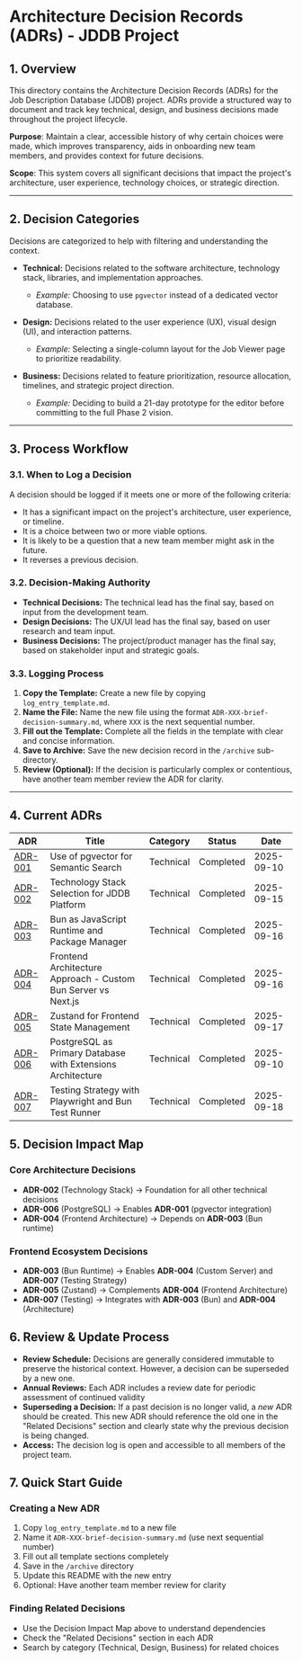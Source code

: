 # Architecture Decision Records (ADRs) - JDDB Project

## 1. Overview

This directory contains the Architecture Decision Records (ADRs) for the Job Description Database (JDDB) project. ADRs provide a structured way to document and track key technical, design, and business decisions made throughout the project lifecycle.

**Purpose**: Maintain a clear, accessible history of why certain choices were made, which improves transparency, aids in onboarding new team members, and provides context for future decisions.

**Scope**: This system covers all significant decisions that impact the project's architecture, user experience, technology choices, or strategic direction.

---

## 2. Decision Categories

Decisions are categorized to help with filtering and understanding the context.

- **Technical:** Decisions related to the software architecture, technology stack, libraries, and implementation approaches.
    - *Example:* Choosing to use `pgvector` instead of a dedicated vector database.

- **Design:** Decisions related to the user experience (UX), visual design (UI), and interaction patterns.
    - *Example:* Selecting a single-column layout for the Job Viewer page to prioritize readability.

- **Business:** Decisions related to feature prioritization, resource allocation, timelines, and strategic project direction.
    - *Example:* Deciding to build a 21-day prototype for the editor before committing to the full Phase 2 vision.

---

## 3. Process Workflow

### 3.1. When to Log a Decision

A decision should be logged if it meets one or more of the following criteria:

- It has a significant impact on the project's architecture, user experience, or timeline.
- It is a choice between two or more viable options.
- It is likely to be a question that a new team member might ask in the future.
- It reverses a previous decision.

### 3.2. Decision-Making Authority

- **Technical Decisions:** The technical lead has the final say, based on input from the development team.
- **Design Decisions:** The UX/UI lead has the final say, based on user research and team input.
- **Business Decisions:** The project/product manager has the final say, based on stakeholder input and strategic goals.

### 3.3. Logging Process

1.  **Copy the Template:** Create a new file by copying `log_entry_template.md`.
2.  **Name the File:** Name the new file using the format `ADR-XXX-brief-decision-summary.md`, where `XXX` is the next sequential number.
3.  **Fill out the Template:** Complete all the fields in the template with clear and concise information.
4.  **Save to Archive:** Save the new decision record in the `/archive` sub-directory.
5.  **Review (Optional):** If the decision is particularly complex or contentious, have another team member review the ADR for clarity.

---

## 4. Current ADRs

| ADR | Title | Category | Status | Date |
|-----|-------|----------|---------|------|
| [ADR-001](archive/ADR-001-pgvector-for-semantic-search.md) | Use of pgvector for Semantic Search | Technical | Completed | 2025-09-10 |
| [ADR-002](archive/ADR-002-technology-stack-selection.md) | Technology Stack Selection for JDDB Platform | Technical | Completed | 2025-09-15 |
| [ADR-003](archive/ADR-003-bun-javascript-runtime.md) | Bun as JavaScript Runtime and Package Manager | Technical | Completed | 2025-09-16 |
| [ADR-004](archive/ADR-004-frontend-architecture-approach.md) | Frontend Architecture Approach - Custom Bun Server vs Next.js | Technical | Completed | 2025-09-16 |
| [ADR-005](archive/ADR-005-zustand-state-management.md) | Zustand for Frontend State Management | Technical | Completed | 2025-09-17 |
| [ADR-006](archive/ADR-006-postgresql-database-architecture.md) | PostgreSQL as Primary Database with Extensions Architecture | Technical | Completed | 2025-09-10 |
| [ADR-007](archive/ADR-007-testing-strategy-playwright-bun.md) | Testing Strategy with Playwright and Bun Test Runner | Technical | Completed | 2025-09-18 |

## 5. Decision Impact Map

### Core Architecture Decisions
- **ADR-002** (Technology Stack) → Foundation for all other technical decisions
- **ADR-006** (PostgreSQL) → Enables **ADR-001** (pgvector integration)
- **ADR-004** (Frontend Architecture) → Depends on **ADR-003** (Bun runtime)

### Frontend Ecosystem Decisions
- **ADR-003** (Bun Runtime) → Enables **ADR-004** (Custom Server) and **ADR-007** (Testing Strategy)
- **ADR-005** (Zustand) → Complements **ADR-004** (Frontend Architecture)
- **ADR-007** (Testing) → Integrates with **ADR-003** (Bun) and **ADR-004** (Architecture)

## 6. Review & Update Process

- **Review Schedule:** Decisions are generally considered immutable to preserve the historical context. However, a decision can be superseded by a new one.
- **Annual Reviews:** Each ADR includes a review date for periodic assessment of continued validity
- **Superseding a Decision:** If a past decision is no longer valid, a *new* ADR should be created. This new ADR should reference the old one in the "Related Decisions" section and clearly state why the previous decision is being changed.
- **Access:** The decision log is open and accessible to all members of the project team.

## 7. Quick Start Guide

### Creating a New ADR
1. Copy `log_entry_template.md` to a new file
2. Name it `ADR-XXX-brief-decision-summary.md` (use next sequential number)
3. Fill out all template sections completely
4. Save in the `/archive` directory
5. Update this README with the new entry
6. Optional: Have another team member review for clarity

### Finding Related Decisions
- Use the Decision Impact Map above to understand dependencies
- Check the "Related Decisions" section in each ADR
- Search by category (Technical, Design, Business) for related choices
